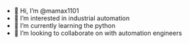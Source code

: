 - 👋 Hi, I’m @mamax1101
- 👀 I’m interested in industrial automation
- 🌱 I’m currently learning the python
- 💞️ I’m looking to collaborate on with automation engineers

<!---
mamax1101/mamax1101 is a ✨ special ✨ repository because its `README.md` (this file) appears on your GitHub profile.
You can click the Preview link to take a look at your changes.
--->

